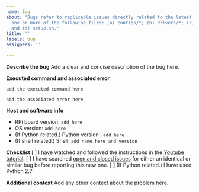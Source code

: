 ```yaml
---
name: Bug
about: 'Bugs refer to replicable issues directly related to the latest version of
  one or more of the following files: (a) configs/*; (b) drivers/*; (c) install.sh;
  and (d) setup.sh.'
title: ''
labels: bug
assignees: ''

---
```


**Describe the bug**
Add a clear and concise description of the bug here.

**Executed command and associated error**
```
add the executed command here
```
```
add the associated error here
```

**Host and software info**
- RPi board version: `add here`
- OS version: `add here`
- (If Python related.) Python version : `add here`
- (If shell related.) Shell: `add name here and version`


**Checklist**
[ ] I have watched and followed the instructions in the [Youtube tutorial](https://www.youtube.com/watch?v=fR5XhHYzUK0).
[ ] I have searched [open and closed issues](https://github.com/the-raspberry-pi-guy/lcd/issues) for either an identical or similar bug before reporting this new one.
[ ] (If Python related.) I have used Python 2.7

**Additional context**
Add any other context about the problem here.
